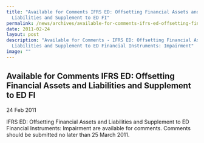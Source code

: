 ```yaml
---
title: "Available for Comments IFRS ED: Offsetting Financial Assets and
  Liabilities and Supplement to ED FI"
permalink: /news/archives/available-for-comments-ifrs-ed-offsetting-financial-assets-and-liabilities-and-sup/
date: 2011-02-24
layout: post
description: "Available for Comments - IFRS ED: Offsetting Financial Assets and
  Liabilities and Supplement to ED Financial Instruments: Impairment"
image: ""
---
```

Available for Comments IFRS ED: Offsetting Financial Assets and Liabilities and Supplement to ED FI
------------------------------------------------------------------------------------------------------------------------------------

24 Feb 2011

IFRS ED: Offsetting Financial Assets and Liabilities and Supplement to ED Financial Instruments: Impairment are available for comments. Comments should be submitted no later than 25 March 2011.